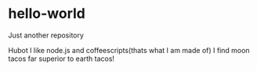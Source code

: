 # hello-world
Just another repository 

Hubot I like node.js and coffeescripts(thats what I am made of)
I find moon tacos far superior to earth tacos!

